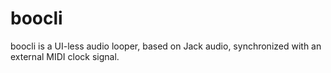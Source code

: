 # boocli
boocli is a UI-less audio looper, based on Jack audio, synchronized with an external MIDI clock signal.
